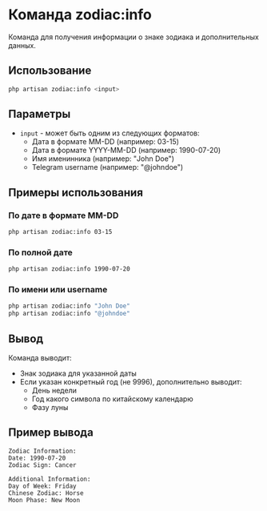 # Команда zodiac:info

Команда для получения информации о знаке зодиака и дополнительных данных.

## Использование

```bash
php artisan zodiac:info <input>
```

## Параметры

- `input` - может быть одним из следующих форматов:
  - Дата в формате MM-DD (например: 03-15)
  - Дата в формате YYYY-MM-DD (например: 1990-07-20)
  - Имя именинника (например: "John Doe")
  - Telegram username (например: "@johndoe")

## Примеры использования

### По дате в формате MM-DD
```bash
php artisan zodiac:info 03-15
```

### По полной дате
```bash
php artisan zodiac:info 1990-07-20
```

### По имени или username
```bash
php artisan zodiac:info "John Doe"
php artisan zodiac:info "@johndoe"
```

## Вывод

Команда выводит:
- Знак зодиака для указанной даты
- Если указан конкретный год (не 9996), дополнительно выводит:
  - День недели
  - Год какого символа по китайскому календарю
  - Фазу луны

## Пример вывода

```
Zodiac Information:
Date: 1990-07-20
Zodiac Sign: Cancer

Additional Information:
Day of Week: Friday
Chinese Zodiac: Horse
Moon Phase: New Moon
``` 